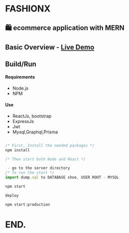 # FASHIONX

## 🛍️ ecommerce application with MERN

## Basic Overview - [Live Demo](https://fashionx.ml/)

## Build/Run

#### Requirements

- Node.js
- NPM

#### Use

- ReactJs, bootstrap
- ExpressJs
- Jwt
- Mysql,Graphql,Prisma

```javascript

/* First, Install the needed packages */
npm install

/* Then start both Node and React */

 - go to the server directory
/* To run the start */
import dump.sql to DATABASE shoe, USER ROOT - MYSQL

npm start

deploy

npm start:production


```

# END.

